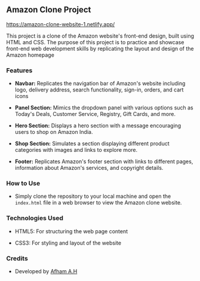 ## Amazon Clone Project
https://amazon-clone-website-1.netlify.app/

This project is a clone of the Amazon website's front-end design, built using HTML and CSS. The purpose of this project is to practice and showcase front-end web development skills by replicating the layout and design of the Amazon homepage

### Features

- **Navbar:** Replicates the navigation bar of Amazon's website including logo, delivery address, search functionality, sign-in, orders, and cart icons
  
- **Panel Section:** Mimics the dropdown panel with various options such as Today's Deals, Customer Service, Registry, Gift Cards, and more.
  
- **Hero Section:** Displays a hero section with a message encouraging users to shop on Amazon India.
  
- **Shop Section:** Simulates a section displaying different product categories with images and links to explore more.
  
- **Footer:** Replicates Amazon's footer section with links to different pages, information about Amazon's services, and copyright details.

### How to Use

- Simply clone the repository to your local machine and open the `index.html` file in a web browser to view the Amazon clone website.

### Technologies Used

- HTML5: For structuring the web page content
  
- CSS3: For styling and layout of the website

### Credits

- Developed by [Afham A.H](https://github.com/Afhamhasan)

